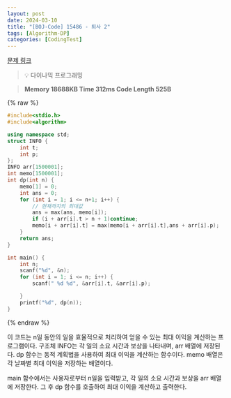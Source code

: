 ```yaml
---
layout: post
date: 2024-03-10
title: "[BOJ-Code] 15486 - 퇴사 2"
tags: [Algorithm-DP]
categories: [CodingTest]
---
```


[문제 링크](https://www.acmicpc.net/problem/15486)


> 💡 다이나믹 프로그래밍


> **Memory   18688KB                                  Time   312ms                                Code Length   525B**



{% raw %}
```c++
#include<stdio.h>
#include<algorithm>

using namespace std;
struct INFO {
	int t;
	int p;
};
INFO arr[1500001];
int memo[1500001];
int dp(int n) {
	memo[1] = 0;
	int ans = 0;
	for (int i = 1; i <= n+1; i++) {
		// 현재까지의 최대값
		ans = max(ans, memo[i]);
		if (i + arr[i].t > n + 1)continue;
		memo[i + arr[i].t] = max(memo[i + arr[i].t],ans + arr[i].p);
	}
	return ans;
}

int main() {
	int n;
	scanf("%d", &n);
	for (int i = 1; i <= n; i++) {
		scanf(" %d %d", &arr[i].t, &arr[i].p);

	}
	printf("%d", dp(n));
}
```
{% endraw %}



이 코드는 n일 동안의 일을 효율적으로 처리하여 얻을 수 있는 최대 이익을 계산하는 프로그램이다. 구조체 INFO는 각 일의 소요 시간과 보상을 나타내며, arr 배열에 저장된다. dp 함수는 동적 계획법을 사용하여 최대 이익을 계산하는 함수이다. memo 배열은 각 날짜별 최대 이익을 저장하는 배열이다.

main 함수에서는 사용자로부터 n일을 입력받고, 각 일의 소요 시간과 보상을 arr 배열에 저장한다. 그 후 dp 함수를 호출하여 최대 이익을 계산하고 출력한다.

